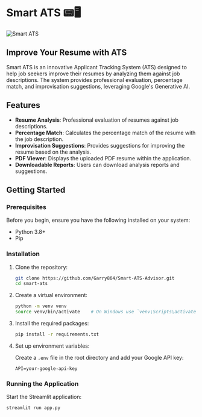 # Smart ATS :pager::desktop_computer:

![Smart ATS](https://encrypted-tbn0.gstatic.com/images?q=tbn:ANd9GcQx8PoA0ZmpCt7R3P7SbHcljKZ04Wft7QoX9C-GqjUS_IKMDzf9tzBj5cp2vg&s)

## Improve Your Resume with ATS

Smart ATS is an innovative Applicant Tracking System (ATS) designed to help job seekers improve their resumes by analyzing them against job descriptions. The system provides professional evaluation, percentage match, and improvisation suggestions, leveraging Google's Generative AI.

## Features

- **Resume Analysis**: Professional evaluation of resumes against job descriptions.
- **Percentage Match**: Calculates the percentage match of the resume with the job description.
- **Improvisation Suggestions**: Provides suggestions for improving the resume based on the analysis.
- **PDF Viewer**: Displays the uploaded PDF resume within the application.
- **Downloadable Reports**: Users can download analysis reports and suggestions.

## Getting Started

### Prerequisites

Before you begin, ensure you have the following installed on your system:

- Python 3.8+
- Pip

### Installation

1. Clone the repository:

    ```bash
    git clone https://github.com/Garry864/Smart-ATS-Advisor.git
    cd smart-ats
    ```

2. Create a virtual environment:

    ```bash
    python -m venv venv
    source venv/bin/activate    # On Windows use `venv\Scripts\activate`
    ```

3. Install the required packages:

    ```bash
    pip install -r requirements.txt
    ```

4. Set up environment variables:

    Create a `.env` file in the root directory and add your Google API key:

    ```env
    API=your-google-api-key
    ```

### Running the Application

Start the Streamlit application:

```bash
streamlit run app.py
